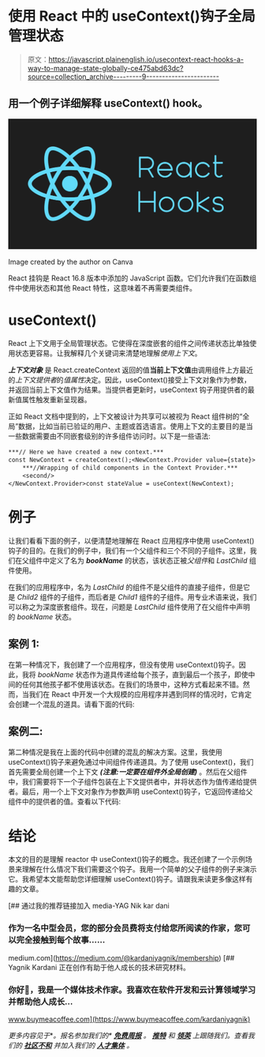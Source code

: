 # 使用 React 中的 useContext()钩子全局管理状态

> 原文：<https://javascript.plainenglish.io/usecontext-react-hooks-a-way-to-manage-state-globally-ce475abd63dc?source=collection_archive---------9----------------------->

## 用一个例子详细解释 useContext() hook。

![](img/f82564d31fad20e718cb808468928bb8.png)

Image created by the author on Canva

React 挂钩是 React 16.8 版本中添加的 JavaScript 函数。它们允许我们在函数组件中使用状态和其他 React 特性，这意味着不再需要类组件。

# useContext()

React 上下文用于全局管理状态。它使得在深度嵌套的组件之间传递状态比单独使用状态更容易。让我解释几个关键词来清楚地理解*使用上下文*。

***上下文对象*** 是 React.createContext 返回的值**当前上下文值**由调用组件上方最近的*上下文提供者*的*值属性*决定。因此，useContext()接受上下文对象作为参数，并返回当前上下文值作为结果。当提供者更新时，useContext 钩子用提供者的最新值属性触发重新呈现器。

正如 React 文档中提到的，上下文被设计为共享可以被视为 React 组件树的“全局”数据，比如当前已验证的用户、主题或首选语言。使用上下文的主要目的是当一些数据需要由不同嵌套级别的许多组件访问时。以下是一些语法:

```
***// Here we have created a new context.***
const NewContext = createContext();<NewContext.Provider value={state}>
    ***//Wrapping of child components in the Context Provider.***
    <second/>
</NewContext.Provider>const stateValue = useContext(NewContext);
```

# 例子

让我们看看下面的例子，以便清楚地理解在 React 应用程序中使用 useContext()钩子的目的。在我们的例子中，我们有一个父组件和三个不同的子组件。这里，我们在父组件中定义了名为 ***bookName*** 的状态，该状态正被*父组件*和 *LastChild* 组件使用。

在我们的应用程序中，名为 *LastChild* 的组件不是父组件的直接子组件，但是它是 *Child2* 组件的子组件，而后者是 *Child1* 组件的子组件。用专业术语来说，我们可以称之为深度嵌套组件。现在，问题是 *LastChild* 组件使用了在父组件中声明的 *bookName* 状态。

## 案例 1:

在第一种情况下，我创建了一个应用程序，但没有使用 useContext()钩子。因此，我将 *bookName* 状态作为道具传递给每个孩子，直到最后一个孩子，即使中间的任何其他孩子都不使用该状态。在我们的场景中，这种方式看起来不错。然而，当我们在 React 中开发一个大规模的应用程序并遇到同样的情况时，它肯定会创建一个混乱的道具。请看下面的代码:

## 案例二:

第二种情况是我在上面的代码中创建的混乱的解决方案。这里，我使用 useContext()钩子来避免通过中间组件传递道具。为了使用 useContext()，我们首先需要全局创建一个上下文 ***(注意:一定要在组件外全局创建)*** 。然后在父组件中，我们需要将下一个子组件包装在上下文提供者中，并将状态作为值传递给提供者。最后，用一个上下文对象作为参数声明 useContext()钩子，它返回传递给父组件中的提供者的值。查看以下代码:

# 结论

本文的目的是理解 reactor 中 useContext()钩子的概念。我还创建了一个示例场景来理解在什么情况下我们需要这个钩子。我用一个简单的父子组件的例子来演示它。我希望本文能帮助您详细理解 useContext()钩子。请跟我来读更多像这样有趣的文章。

[](https://medium.com/@kardaniyagnik/membership) [## 通过我的推荐链接加入 media-YAG Nik kar dani

### 作为一名中型会员，您的部分会员费将支付给您所阅读的作家，您可以完全接触到每个故事……

medium.com](https://medium.com/@kardaniyagnik/membership) [](https://www.buymeacoffee.com/kardaniyagnik) [## Yagnik Kardani 正在创作有助于他人成长的技术研究材料。

### 你好👋，我是一个媒体技术作家。我喜欢在软件开发和云计算领域学习并帮助他人成长…

www.buymeacoffee.com](https://www.buymeacoffee.com/kardaniyagnik) 

*更多内容见于*[](https://plainenglish.io/)**。报名参加我们的* [***免费周报***](http://newsletter.plainenglish.io/) *。* [***推特***](https://twitter.com/inPlainEngHQ) 和 [***领英***](https://www.linkedin.com/company/inplainenglish/) *上跟随我们。查看我们的* [***社区不和***](https://discord.gg/GtDtUAvyhW) *并加入我们的* [***人才集体***](https://inplainenglish.pallet.com/talent/welcome) *。**